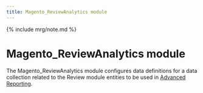 ```yaml
---
title: Magento_ReviewAnalytics module
---
```


{% include mrg/note.md %}

# Magento_ReviewAnalytics module

The Magento_ReviewAnalytics module configures data definitions for a data collection related to the Review module entities to be used in [Advanced Reporting](http://devdocs.magento.com/guides/v2.2/advanced-reporting/modules.html).


